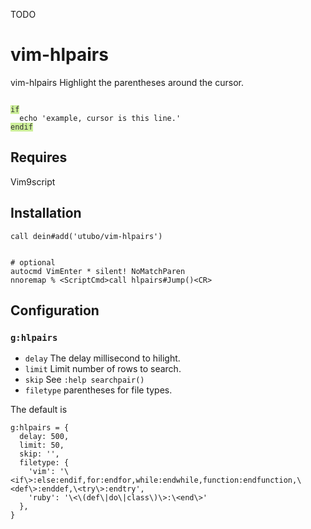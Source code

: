 TODO

# vim-hlpairs

vim-hlpairs Highlight the parentheses around the cursor.

<pre><code>
<span style="color:#333;background:#ce9;">if</span>
  echo 'example, cursor is this line.'
<span style="color:#333;background:#ce9;">endif</span>
</code></pre>

## Requires

Vim9script

## Installation

```vim
call dein#add('utubo/vim-hlpairs')


# optional
autocmd VimEnter * silent! NoMatchParen
nnoremap % <ScriptCmd>call hlpairs#Jump()<CR>
```

## Configuration

### `g:hlpairs`

- `delay` The delay millisecond to hilight.
- `limit` Limit number of rows to search.
- `skip` See `:help searchpair()`
- `filetype` parentheses for file types.

The default is
```vimscript
g:hlpairs = {
  delay: 500,
  limit: 50,
  skip: '',
  filetype: {
    'vim': '\<if\>:else:endif,for:endfor,while:endwhile,function:endfunction,\<def\>:enddef,\<try\>:endtry',
    'ruby': '\<\(def\|do\|class\)\>:\<end\>'
  },
}
```

